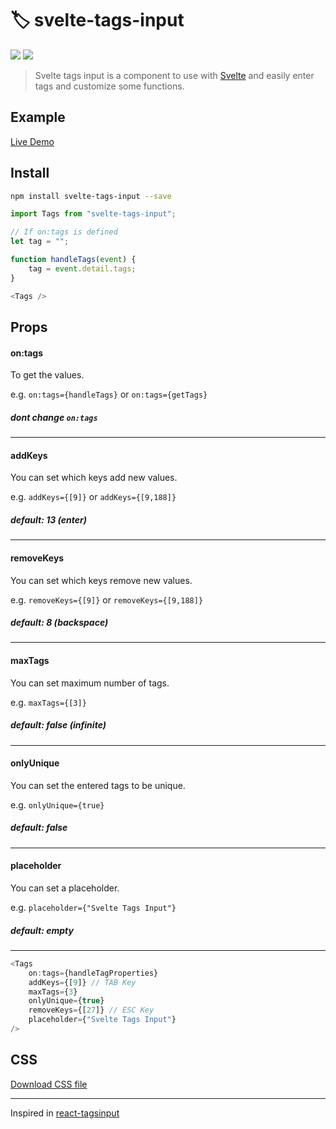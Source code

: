 # 🏷️ svelte-tags-input

<a href="https://www.npmjs.com/package/svelte-tags-input"><img src="https://img.shields.io/npm/v/svelte-tags-input.svg" /></a>
<a href="https://www.npmjs.com/package/svelte-tags-input"><img src="https://img.shields.io/npm/l/svelte-tags-input.svg" /></a>

> Svelte tags input is a component to use with [Svelte](https://svelte.dev/) and easily enter tags and customize some functions.

## Example

[Live Demo](https://svelte-tags-input-example.now.sh/)

## Install

```bash
npm install svelte-tags-input --save
```

```javascript
import Tags from "svelte-tags-input";

// If on:tags is defined
let tag = "";

function handleTags(event) {
    tag = event.detail.tags;
}		

<Tags />
```

## Props

#### on:tags
To get the values.

e.g. `on:tags={handleTags}` or `on:tags={getTags}`

##### **dont change `on:tags`**
---

#### addKeys
You can set which keys add new values.

e.g. `addKeys={[9]}` or `addKeys={[9,188]}`

##### **default: 13 (enter)**
---

#### removeKeys
You can set which keys remove new values.

e.g. `removeKeys={[9]}` or `removeKeys={[9,188]}`

##### **default: 8 (backspace)**
---

#### maxTags
You can set maximum number of tags.

e.g. `maxTags={[3]}`

##### **default: false (infinite)**
---

#### onlyUnique
You can set the entered tags to be unique.

e.g. `onlyUnique={true}`

##### **default: false**
---

#### placeholder
You can set a placeholder.

e.g. `placeholder={"Svelte Tags Input"}`

##### **default: empty**
---

```javascript
<Tags
    on:tags={handleTagProperties}
    addKeys={[9]} // TAB Key
    maxTags={3}
    onlyUnique={true}
    removeKeys={[27]} // ESC Key
    placeholder={"Svelte Tags Input"}
/>
```

## CSS

<a href="https://svelte-tags-input-example.now.sh/svelte-tags-input-css.css" download>Download CSS file</a>

---
Inspired in [react-tagsinput](https://github.com/olahol/react-tagsinput)